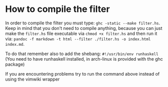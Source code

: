 # How to compile the filter

In order to compile the filter you must type: `ghc -static --make filter.hs`. Keep in mind that you don't need to compile anything, because you can just make the `filter.hs` file executable via `chmod +x filter.hs` and then run it via: 
`pandoc -f markdown -t html --filter ./filter.hs -o index.html index.md`.

To do that remember also to add the shebang: `#!/usr/bin/env runhaskell` (You need to have runhaskell installed, in arch-linux is provided with the ghc package)

If you are encountering problems try to run the command above instead of using the vimwiki wrapper
